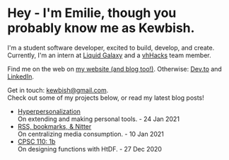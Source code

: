 # Hey - I'm Emilie, though you probably know me as Kewbish. 
I'm a student software developer, excited to build, develop, and create. Currently, I'm an intern at [Liquid Galaxy](https://liquidgalaxy.eu) and a [vhHacks](https://vhhacks.ca) team member.

Find me on the web on [my website (and blog too!)](https://kewbish.github.io/). Otherwise: [Dev.to](https://dev.to/kewbish) and [LinkedIn](https://www.linkedin.com/in/kewbish/).

Get in touch: [kewbish@gmail.com](mailto:kewbish@gmail.com).  
Check out some of my projects below, or read my latest blog posts!

<!--bp-->
- [Hyperpersonalization](https://kewbi.sh/blog/posts/210124/)  
On extending and making personal tools. - 24 Jan 2021
- [RSS, bookmarks, & Nitter](https://kewbi.sh/blog/posts/210110/)  
On centralizing media consumption. - 10 Jan 2021
- [CPSC 110: 1b](https://kewbi.sh/blog/posts/201227/)  
On designing functions with HtDF. - 27 Dec 2020
